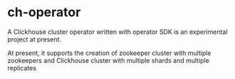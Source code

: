 # ch-operator
A Clickhouse cluster operator written with operator SDK is an experimental project at present.

At present, it supports the creation of zookeeper cluster with multiple zookeepers and Clickhouse cluster with multiple shards and multiple replicates
